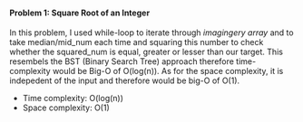 #### Problem 1: Square Root of an Integer

In this problem, I used while-loop to iterate through _imagingery array_ and to take median/mid_num each time and squaring this number to check whether the squared_num is equal, greater or lesser than our target. This resembels the BST (Binary Search Tree) approach therefore time-complexity would be Big-O of O(log(n)). As for the space complexity, it is indepedent of the input and therefore would be big-O of O(1).

- Time complexity: O(log(n))
- Space complexity: O(1)